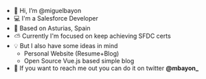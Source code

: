 - 👋 Hi, I’m @miguelbayon
- 💻 I'm a Salesforce Developer
- 🍏 Based on Asturias, Spain
- ⛅ Currently I'm focused on keep achieving SFDC certs
- 💡 But I also have some ideas in mind
  - Personal Website (Resume+Blog)
  - Open Source Vue.js based simple blog
- 📩 If you want to reach me out you can do it on twitter **@mbayon_**
